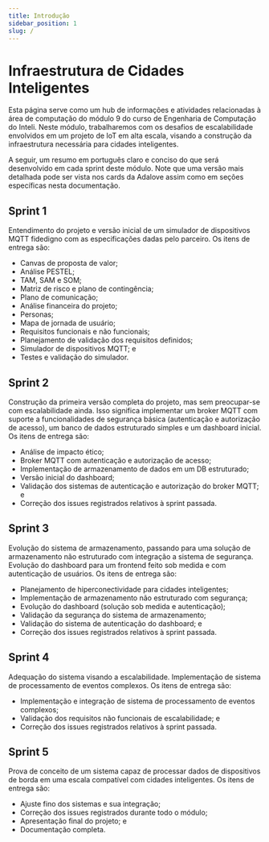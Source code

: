 ```yaml
---
title: Introdução
sidebar_position: 1
slug: /
---
```


# Infraestrutura de Cidades Inteligentes

Esta página serve como um hub de informações e atividades relacionadas à área
de computação do módulo 9 do curso de Engenharia de Computação do Inteli. Neste
módulo, trabalharemos com os desafios de escalabilidade envolvidos em um
projeto de IoT em alta escala, visando a construção da infraestrutura
necessária para cidades inteligentes.

A seguir, um resumo em português claro e conciso do que será desenvolvido em
cada sprint deste módulo. Note que uma versão mais detalhada pode ser vista nos
cards da Adalove assim como em seções específicas nesta documentação.

## Sprint 1

Entendimento do projeto e versão inicial de um simulador de dispositivos MQTT
fidedigno com as especificações dadas pelo parceiro. Os itens de entrega são:

* Canvas de proposta de valor;
* Análise PESTEL;
* TAM, SAM e SOM;
* Matriz de risco e plano de contingência;
* Plano de comunicação;
* Análise financeira do projeto;
* Personas;
* Mapa de jornada de usuário;
* Requisitos funcionais e não funcionais;
* Planejamento de validação dos requisitos definidos;
* Simulador de dispositivos MQTT; e
* Testes e validação do simulador.

## Sprint 2

Construção da primeira versão completa do projeto, mas sem preocupar-se com
escalabilidade ainda. Isso significa implementar um broker MQTT com suporte a
funcionalidades de segurança básica (autenticação e autorização de acesso), um
banco de dados estruturado simples e um dashboard inicial. Os itens de entrega
são:

* Análise de impacto ético;
* Broker MQTT com autenticação e autorização de acesso;
* Implementação de armazenamento de dados em um DB estruturado;
* Versão inicial do dashboard;
* Validação dos sistemas de autenticação e autorização do broker MQTT; e
* Correção dos issues registrados relativos à sprint passada. 


## Sprint 3

Evolução do sistema de armazenamento, passando para uma solução de
armazenamento não estruturado com integração a sistema de segurança. Evolução
do dashboard para um frontend feito sob medida e com autenticação de usuários.
Os itens de entrega são:

* Planejamento de hiperconectividade para cidades inteligentes;
* Implementação de armazenamento não estruturado com segurança;
* Evolução do dashboard (solução sob medida e autenticação);
* Validação da segurança do sistema de armazenamento;
* Validação do sistema de autenticação do dashboard; e 
* Correção dos issues registrados relativos à sprint passada. 

## Sprint 4

Adequação do sistema visando a escalabilidade. Implementação de sistema de
processamento de eventos complexos. Os itens de entrega são:

* Implementação e integração de sistema de processamento de eventos complexos;
* Validação dos requisitos não funcionais de escalabilidade; e
* Correção dos issues registrados relativos à sprint passada. 

## Sprint 5

Prova de conceito de um sistema capaz de processar dados de dispositivos de
borda em uma escala compatível com cidades inteligentes. Os itens de entrega
são:

* Ajuste fino dos sistemas e sua integração;
* Correção dos issues registrados durante todo o módulo;
* Apresentação final do projeto; e
* Documentação completa.
